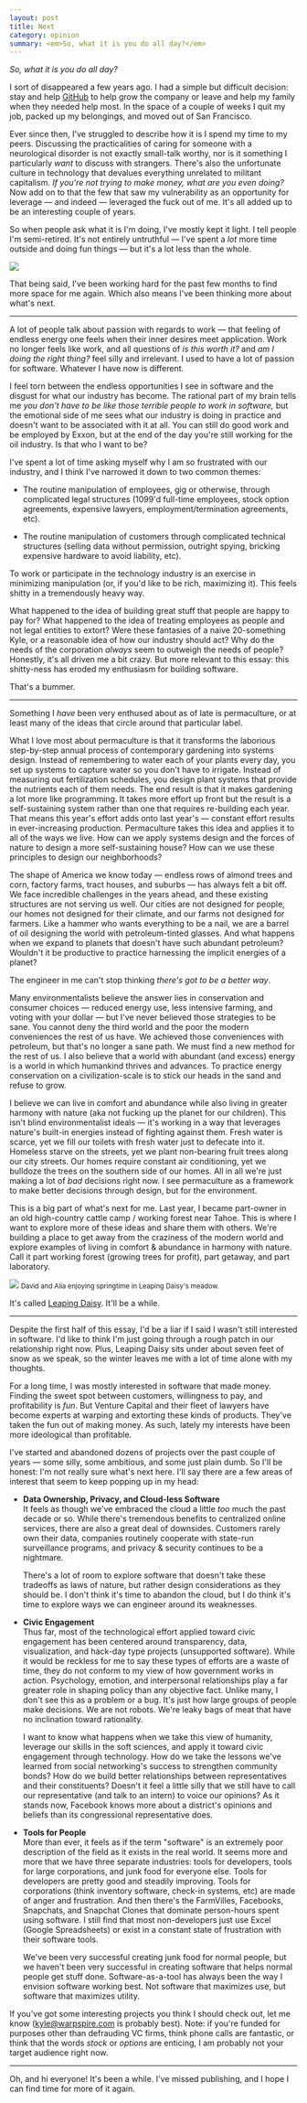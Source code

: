 ```yaml
---
layout: post
title: Next
category: opinion
summary: <em>So, what it is you do all day?</em>
---
```


*So, what it is you do all day?*

I sort of disappeared a few years ago. I had a simple but difficult decision: stay and help [GitHub](https://github.com) to help grow the company or leave and help my family when they needed help most. In the space of a couple of weeks I quit my job, packed up my belongings, and moved out of San Francisco.

Ever since then, I've struggled to describe how it is I spend my time to my peers. Discussing the practicalities of caring for someone with a neurological disorder is not exactly small-talk worthy, nor is it something I particularly _want_ to discuss with strangers. There's also the unfortunate culture in technology that devalues everything unrelated to militant capitalism. _If you're not trying to make money, what are you even doing?_ Now add on to that the few that saw my vulnerability as an opportunity for leverage — and indeed — leveraged the fuck out of me. It's all added up to be an interesting couple of years.

So when people ask what it is I'm doing, I've mostly kept it light. I tell people I'm semi-retired. It's not entirely untruthful — I've spent a _lot_ more time outside and doing fun things — but it's a lot less than the whole.

<div class="figure">
<img src="http://assets.warpspire.com/images/next/powsurfing.jpg" />
</div>

That being said, I've been working hard for the past few months to find more space for me again. Which also means I've been thinking more about what's next.

* * * *

A lot of people talk about passion with regards to work — that feeling of endless energy one feels when their inner desires meet application. Work no longer feels like work, and all questions of _is this worth it?_ and _am I doing the right thing?_ feel silly and irrelevant. I used to have a lot of passion for software. Whatever I have now is different.

I feel torn between the endless opportunities I see in software and the disgust for what our industry has become. The rational part of my brain tells me _you don't have to be like those terrible people to work in software,_ but the emotional side of me sees what our industry is doing in practice and doesn't want to be associated with it at all. You can still do good work and be employed by Exxon, but at the end of the day you're still working for the oil industry. Is that who I want to be?

I've spent a lot of time asking myself why I am so frustrated with our industry, and I think I've narrowed it down to two common themes:

* The routine manipulation of employees, gig or otherwise, through complicated legal structures (1099'd full-time employees, stock option agreements, expensive lawyers, employment/termination agreements, etc).

* The routine manipulation of customers through complicated technical structures (selling data without permission, outright spying, bricking expensive hardware to avoid liability, etc).

To work or participate in the technology industry is an exercise in minimizing manipulation (or, if you'd like to be rich, maximizing it). This feels shitty in a tremendously heavy way.

What happened to the idea of building great stuff that people are happy to pay for? What happened to the idea of treating employees as people and not legal entities to extort? Were these fantasies of a naive 20-something Kyle, or a reasonable idea of how our industry should act? Why do the needs of the corporation _always_ seem to outweigh the needs of people? Honestly, it's all driven me a bit crazy. But more relevant to this essay: this shitty-ness has eroded my enthusiasm for building software.

That's a bummer.

* * * *

Something I _have_ been very enthused about as of late is permaculture, or at least many of the ideas that circle around that particular label.

What I love most about permaculture is that it transforms the laborious step-by-step annual process of contemporary gardening into systems design. Instead of remembering to water each of your plants every day, you set up systems to capture water so you don't have to irrigate. Instead of measuring out fertilization schedules, you design plant systems that provide the nutrients each of them needs. The end result is that it makes gardening a lot more like programming. It takes more effort up front but the result is a self-sustaining system rather than one that requires re-building each year. That means this year's effort adds onto last year's — constant effort results in ever-increasing production. Permaculture takes this idea and applies it to all of the ways we live. How can we apply systems design and the forces of nature to design a more self-sustaining house? How can we use these principles to design our neighborhoods?

The shape of America we know today — endless rows of almond trees and corn, factory farms, tract houses, and suburbs — has always felt a bit off. We face incredible challenges in the years ahead, and these existing structures are not serving us well. Our cities are not designed for people, our homes not designed for their climate, and our farms not designed for farmers. Like a hammer who wants everything to be a nail, we are a barrel of oil designing the world with petroleum-tinted glasses. And what happens when we expand to planets that doesn't have such abundant petroleum? Wouldn't it be productive to practice harnessing the implicit energies of a planet?

The engineer in me can't stop thinking _there's got to be a better way_.

Many environmentalists believe the answer lies in conservation and consumer choices — reduced energy use, less intensive farming, and voting with your dollar — but I've never believed those strategies to be sane. You cannot deny the third world and the poor the modern conveniences the rest of us have. We achieved those conveniences with petroleum, but that's no longer a sane path. We must find a new method for the rest of us. I also believe that a world with abundant (and excess) energy is a world in which humankind thrives and advances. To practice energy conservation on a civilization-scale is to stick our heads in the sand and refuse to grow.

I believe we can live in comfort and abundance while also living in greater harmony with nature (aka not fucking up the planet for our children). This isn't blind environmentalist ideals — it's working in a way that leverages nature's built-in energies instead of fighting against them. Fresh water is scarce, yet we fill our toilets with fresh water just to defecate into it. Homeless starve on the streets, yet we plant non-bearing fruit trees along our city streets. Our homes require constant air conditioning, yet we bulldoze the trees on the southern side of our homes. All in all we're just making a lot of _bad_ decisions right now. I see permaculture as a framework to make better decisions through design, but for the environment.

This is a big part of what's next for me. Last year, I became part-owner in an old high-country cattle camp / working forest near Tahoe. This is where I want to explore more of these ideas and share them with others. We're building a place to get away from the craziness of the modern world and explore examples of living in comfort & abundance in harmony with nature. Call it part working forest (growing trees for profit), part getaway, and part laboratory.

<div class="figure">
<img src="http://assets.warpspire.com/images/next/daisy-field.jpg" />
<small>David and Alia enjoying springtime in Leaping Daisy's meadow.</small>
</div>

It's called [Leaping Daisy](http://leapingdaisy.com). It'll be a while.

* * * *

Despite the first half of this essay, I'd be a liar if I said I wasn't still interested in software. I'd like to think I'm just going through a rough patch in our relationship right now. Plus, Leaping Daisy sits under about seven feet of snow as we speak, so the winter leaves me with a lot of time alone with my thoughts.

For a long time, I was mostly interested in software that made money. Finding the sweet spot between customers, willingness to pay, and profitability is _fun_. But Venture Capital and their fleet of lawyers have become experts at warping and extorting these kinds of products. They've taken the fun out of making money. As such, lately my interests have been more ideological than profitable.

I've started and abandoned dozens of projects over the past couple of years — some silly, some ambitious, and some just plain dumb. So I'll be honest: I'm not really sure what's next here. I'll say there are a few areas of interest that seem to keep popping up in my head:

* **Data Ownership, Privacy, and Cloud-less Software**  
	It feels as though we've embraced the cloud a little _too_ much the past decade or so. While there's tremendous benefits to centralized online services, there are also a great deal of downsides. Customers rarely own their data, companies routinely cooperate with state-run surveillance programs, and privacy & security continues to be a nightmare.

	There's a lot of room to explore software that doesn't take these tradeoffs as laws of nature, but rather design considerations as they should be. I don't think it's time to abandon the cloud, but I do think it's time to explore ways we can engineer around its weaknesses.

* **Civic Engagement**  
	Thus far, most of the technological effort applied toward civic engagement has been centered around transparency, data, visualization, and hack-day type projects (unsupported software). While it would be reckless for me to say these types of efforts are a waste of time, they do not conform to my view of how government works in action. Psychology, emotion, and interpersonal relationships play a far greater role in shaping policy than any objective fact. Unlike many, I don't see this as a problem or a bug. It's just how large groups of people make decisions. We are not robots. We're leaky bags of meat that have no inclination toward rationality.

	I want to know what happens when we take this view of humanity, leverage our skills in the soft sciences, and apply it toward civic engagement through technology. How do we take the lessons we've learned from social networking's success to strengthen community bonds? How do we build better relationships between representatives and their constituents? Doesn't it feel a little silly that we still have to call our representative (and talk to an intern) to voice our opinions? As it stands now, Facebook knows more about a district's opinions and beliefs than its congressional representative does.

* **Tools for People**  
	More than ever, it feels as if the term "software" is an extremely poor description of the field as it exists in the real world. It seems more and more that we have three separate industries: tools for developers, tools for large corporations, and junk food for everyone else. Tools for developers are pretty good and steadily improving. Tools for corporations (think inventory software, check-in systems, etc) are made of anger and frustration. And then there's the FarmVilles, Facebooks, Snapchats, and Snapchat Clones that dominate person-hours spent using software. I still find that most non-developers just use Excel (Google Spreadsheets) or exist in a constant state of frustration with their software tools.

	We've been very successful creating junk food for normal people, but we haven't been very successful in creating software that helps normal people get stuff done. Software-as-a-tool has always been the way I envision software working best. Not software that maximizes use, but software that maximizes utility.

If you've got some interesting projects you think I should check out, let me know (<kyle@warpspire.com> is probably best). Note: if you're funded for purposes other than defrauding VC firms, think phone calls are fantastic, or think that the words _stock_ or _options_ are enticing, I am probably not your target audience right now.

* * * *

Oh, and hi everyone! It's been a while. I've missed publishing, and I hope I can find time for more of it again.
